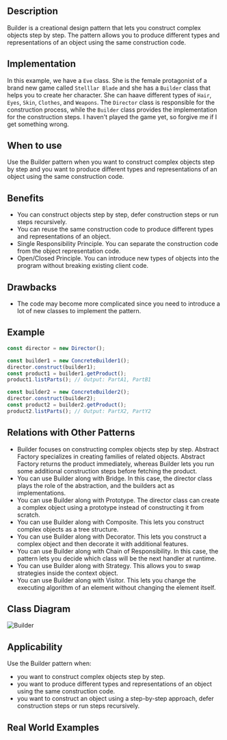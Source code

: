 ## Description
Builder is a creational design pattern that lets you construct complex objects step by step. The pattern allows you to produce different types and representations of an object using the same construction code.

## Implementation
In this example, we have a `Eve` class. She is the female protagonist of a brand new game called `Stelllar Blade` and she has a `Builder` class that helps you to create her character. She can haave different types of `Hair`, `Eyes`, `Skin`, `Clothes`, and `Weapons`. The `Director` class is responsible for the construction process, while the `Builder` class provides the implementation for the construction steps. I haven't played the game yet, so forgive me if I get something wrong. 

## When to use
Use the Builder pattern when you want to construct complex objects step by step and you want to produce different types and representations of an object using the same construction code.

## Benefits
- You can construct objects step by step, defer construction steps or run steps recursively.
- You can reuse the same construction code to produce different types and representations of an object.
- Single Responsibility Principle. You can separate the construction code from the object representation code.
- Open/Closed Principle. You can introduce new types of objects into the program without breaking existing client code.

## Drawbacks
- The code may become more complicated since you need to introduce a lot of new classes to implement the pattern.

## Example
```typescript
const director = new Director();

const builder1 = new ConcreteBuilder1();
director.construct(builder1);
const product1 = builder1.getProduct();
product1.listParts(); // Output: PartA1, PartB1

const builder2 = new ConcreteBuilder2();
director.construct(builder2);
const product2 = builder2.getProduct();
product2.listParts(); // Output: PartX2, PartY2
```

## Relations with Other Patterns
- Builder focuses on constructing complex objects step by step. Abstract Factory specializes in creating families of related objects. Abstract Factory returns the product immediately, whereas Builder lets you run some additional construction steps before fetching the product.
- You can use Builder along with Bridge. In this case, the director class plays the role of the abstraction, and the builders act as implementations.
- You can use Builder along with Prototype. The director class can create a complex object using a prototype instead of constructing it from scratch.
- You can use Builder along with Composite. This lets you construct complex objects as a tree structure.
- You can use Builder along with Decorator. This lets you construct a complex object and then decorate it with additional features.
- You can use Builder along with Chain of Responsibility. In this case, the pattern lets you decide which class will be the next handler at runtime.
- You can use Builder along with Strategy. This allows you to swap strategies inside the context object.
- You can use Builder along with Visitor. This lets you change the executing algorithm of an element without changing the element itself.

## Class Diagram
![Builder](https://upload.wikimedia.org/wikipedia/commons/f/f3/Builder_UML_class_diagram.svg)

## Applicability
Use the Builder pattern when:
- you want to construct complex objects step by step.
- you want to produce different types and representations of an object using the same construction code.
- you want to construct an object using a step-by-step approach, defer construction steps or run steps recursively.

## Real World Examples